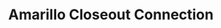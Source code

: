 ---
title: "Amarillo Closeout Connection"
url: /amarillo/amarillo-closeout-connection/
shop: Möbel
---